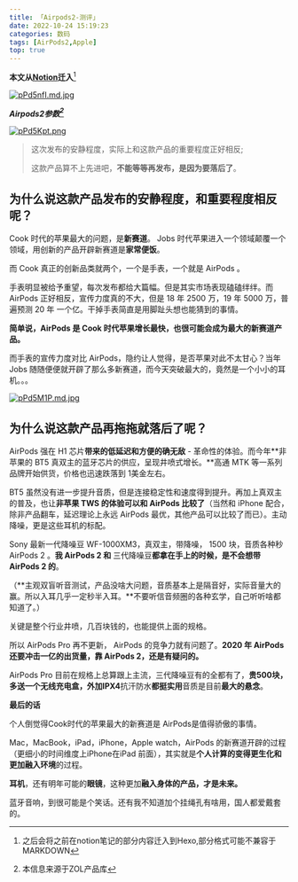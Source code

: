 ```yaml
---
title: 「Airpods2-测评」
date: 2022-10-24 15:19:23
categories: 数码
tags: [AirPods2,Apple]
top: true
---
```

**本文从[Notion](https://notion.so)迁入**[^1]



[![pPd5nfI.md.jpg](https://s1.ax1x.com/2023/08/30/pPd5nfI.md.jpg)](https://imgse.com/i/pPd5nfI)

***Airpods2参数[^2]***

[![pPd5Kpt.png](https://s1.ax1x.com/2023/08/30/pPd5Kpt.png)](https://imgse.com/i/pPd5Kpt)

> 这次发布的安静程度，实际上和这款产品的重要程度正好相反;
>
> 这款产品算不上先进吧，**不能等等再发布，是因为要落后了**。

## **为什么说这款产品发布的安静程度，和重要程度相反呢？**

Cook 时代的苹果最大的问题，是**新赛道**。 Jobs 时代苹果进入一个领域颠覆一个领域，用创新的产品开辟新赛道是**家常便饭**。

而 Cook 真正的创新品类就两个，一个是手表，一个就是 AirPods 。

手表明显被给予重望，每次发布都给大篇幅。但是其实市场表现磕磕绊绊。而 AirPods 正好相反，宣传力度真的不大，但是 18 年 2500 万，19 年 5000 万，普遍预测 20 年 一个亿。干掉手表简直是用脚趾头想也能猜到的事情。

**简单说，AirPods 是 Cook 时代苹果增长最快，也很可能会成为最大的新赛道产品。**

而手表的宣传力度对比 AirPods，隐约让人觉得，是否苹果对此不太甘心？当年 Jobs 随随便便就开辟了那么多新赛道，而今天突破最大的，竟然是一个小小的耳机。。。

[![pPd5M1P.md.jpg](https://s1.ax1x.com/2023/08/30/pPd5M1P.md.jpg)](https://imgse.com/i/pPd5M1P)

## **为什么说这款产品再拖拖就落后了呢？**

AirPods 强在 H1 芯片**带来的低延迟和方便的确无敌** - 革命性的体验。而今年**非苹果的 BT5 真双主的蓝牙芯片的供应，呈现井喷式增长。**高通 MTK 等一系列品牌开始供货，价格也迅速跌落到 1美金左右。

BT5 虽然没有进一步提升音质，但是连接稳定性和速度得到提升。再加上真双主的普及，也让**非苹果 TWS 的体验可以和 AirPods 比较了**（当然和 iPhone 配合，除非产品翻车，延迟理论上永远 AirPods 最优，其他产品可以比较了而已）。主动降噪，更是这些耳机的标配。

Sony 最新一代降噪豆 WF-1000XM3，真双主，带降噪， 1500 块，音质各种秒 AirPods 2 。**我 AirPods 2 和** 三代降噪豆**都拿在手上的时候，是不会想带 AirPods 2 的**。

（**主观双盲听音测试，产品没啥大问题，音质基本上是隔音好，实际音量大的赢。所以入耳几乎一定秒半入耳。**不要听信音频圈的各种玄学，自己听听啥都知道了。）

关键是整个行业井喷，几百块钱的，也能提供上面的规格。

所以 AirPods Pro 再不更新， AirPods 的竞争力就有问题了。**2020 年 AirPods 还要冲击一亿的出货量，靠 AirPods 2，还是有疑问的。**

AirPods Pro 目前在规格上总算跟上主流，三代降噪豆有的全都有了，**贵500块，多送一个无线充电盒，外加IPX4**抗汗防水**都挺实用**音质是目前**最大的悬念**。

**最后的话**

个人倒觉得Cook时代的苹果最大的新赛道是 AirPods是值得骄傲的事情。

Mac，MacBook，iPad，iPhone，Apple watch，AirPods 的新赛道开辟的过程（更细小的时间维度上iPhone在iPad 前面），其实就是**个人计算的变得更生化和更加融入环境**的过程。

**耳机**，还有明年可能的**眼镜**，这种更加**融入身体的产品，才是未来。**

蓝牙音响，到很可能是个笑话。还有我不知道加个挂绳孔有啥用，国人都爱戴套的。

[^1]:之后会将之前在notion笔记的部分内容迁入到Hexo,部分格式可能不兼容于MARKDOWN
[^2]:本信息来源于ZOL产品库
